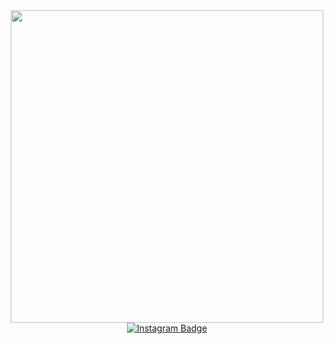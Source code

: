 <div id="header" align="center">
  <img src="https://media.giphy.com/media/zOvBKUUEERdNm/giphy.gif" width="500"/>
</div>
<div id="badges" align="center">
  <a href="https://instagram.com/do83it?utm_source=qr&igshid=MzNlNGNkZWQ4Mg%3D%3D">
    <img src="https://img.shields.io/badge/Instagram-orange?logo=Instagram&logoColor=white&style=plastic" alt="Instagram Badge"/>
  </a>
</div>
<div id="badges" align="center">
  <img src="https://komarev.com/ghpvc/?username=Dimitresku&style=flat-square&color=blue" alt=""/>
</div>
